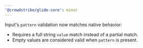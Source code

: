 ```yaml
---
'@crowdstrike/glide-core': minor
---
```


Input's `pattern` validation now matches native behavior:

- Requires a full string `value` match instead of a partial match.
- Empty values are considered valid when `pattern` is present.
